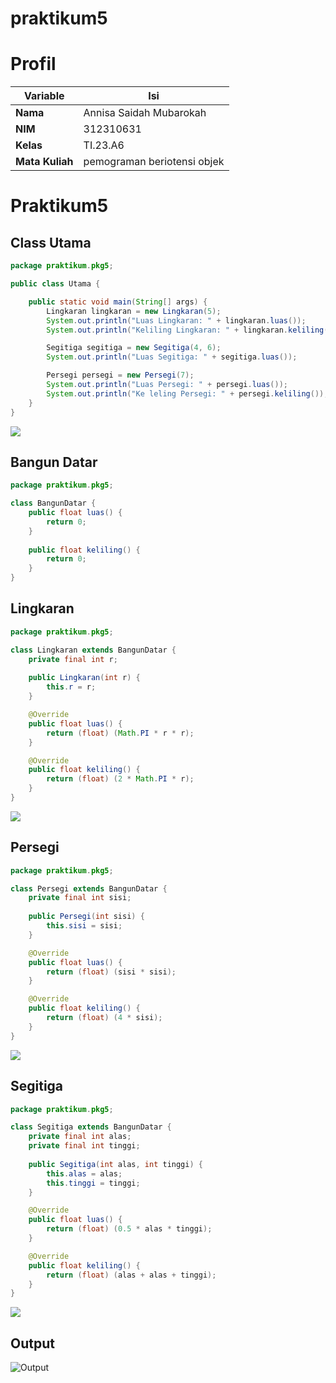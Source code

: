 # praktikum5
# Profil

| Variable | Isi |
| -------- | --- |
|**Nama**  | Annisa Saidah Mubarokah |
|**NIM**   | 312310631 |
|**Kelas** | TI.23.A6 |
|**Mata Kuliah** | pemograman beriotensi objek |

# Praktikum5

## Class Utama

```java
package praktikum.pkg5;

public class Utama {

    public static void main(String[] args) {
        Lingkaran lingkaran = new Lingkaran(5);
        System.out.println("Luas Lingkaran: " + lingkaran.luas());
        System.out.println("Keliling Lingkaran: " + lingkaran.keliling());

        Segitiga segitiga = new Segitiga(4, 6);
        System.out.println("Luas Segitiga: " + segitiga.luas());

        Persegi persegi = new Persegi(7);
        System.out.println("Luas Persegi: " + persegi.luas());
        System.out.println("Ke leling Persegi: " + persegi.keliling());
    }
}
```
![](ss/Class%20Utama.jpeg)

## Bangun Datar

```java
package praktikum.pkg5;

class BangunDatar {
    public float luas() {
        return 0;
    }
    
    public float keliling() {
        return 0;
    }
}
```


## Lingkaran

```java
package praktikum.pkg5;

class Lingkaran extends BangunDatar {
    private final int r;
    
    public Lingkaran(int r) {
        this.r = r;
    }

    @Override
    public float luas() {
        return (float) (Math.PI * r * r);
    }

    @Override
    public float keliling() {
        return (float) (2 * Math.PI * r);
    }
}
```

![](ss/Lingkaran.jpeg)


## Persegi

```java
package praktikum.pkg5;

class Persegi extends BangunDatar {
    private final int sisi;
    
    public Persegi(int sisi) {
        this.sisi = sisi;
    }

    @Override
    public float luas() {
        return (float) (sisi * sisi);
    }

    @Override
    public float keliling() {
        return (float) (4 * sisi);
    }
}
```

![](![Persegi](https://github.com/user-attachments/assets/6ecaef41-c9d1-450e-aeae-6aef98913b57)
)

## Segitiga

```java
package praktikum.pkg5;

class Segitiga extends BangunDatar {
    private final int alas;
    private final int tinggi;
    
    public Segitiga(int alas, int tinggi) {
        this.alas = alas;
        this.tinggi = tinggi;
    }

    @Override
    public float luas() {
        return (float) (0.5 * alas * tinggi);
    }

    @Override
    public float keliling() {
        return (float) (alas + alas + tinggi);
    }
}
```

![](![Segitiga](https://github.com/user-attachments/assets/e447aeaf-e3df-4704-97a1-faa4f3f558e1)
)

## Output

![Output](https://github.com/user-attachments/assets/6432fe7a-3fc0-4cf3-8456-3fe7336fa657)

